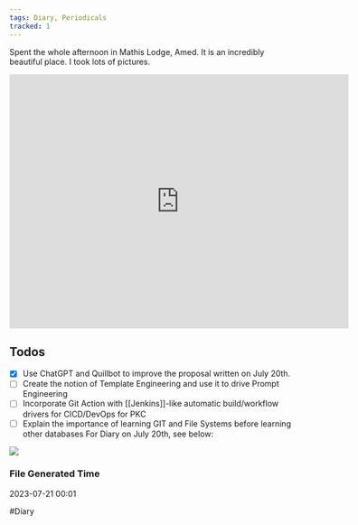 ```yaml
---
tags: Diary, Periodicals
tracked: 1
---
```


Spent the whole afternoon in Mathis Lodge, Amed. It is an incredibly beautiful place. I took lots of pictures. 

<iframe src="https://www.google.com/maps/embed?pb=!1m18!1m12!1m3!1d68159.15092942113!2d115.64429691766658!3d-8.380473706970463!2m3!1f0!2f0!3f0!3m2!1i1024!2i768!4f13.1!3m3!1m2!1s0x2dcdff5233c1ec89%3A0xe1df1bbf31d97e74!2sMathis%20Lodge%2C%20Amed!5e0!3m2!1sen!2s!4v1689939271021!5m2!1sen!2s" width="600" height="450" style="border:0;" allowfullscreen="" loading="lazy" referrerpolicy="no-referrer-when-downgrade"></iframe>


## Todos
- [x] Use ChatGPT and Quillbot to improve the proposal written on July 20th.
- [ ] Create the notion of Template Engineering and use it to drive Prompt Engineering
- [ ] Incorporate Git Action with [[Jenkins]]-like automatic build/workflow drivers for CICD/DevOps for PKC
- [ ] Explain the importance of learning GIT and File Systems before learning other databases
For Diary on July 20th, see below:

![](2023-07-20)
### File Generated Time
2023-07-21 00:01

#Diary 
